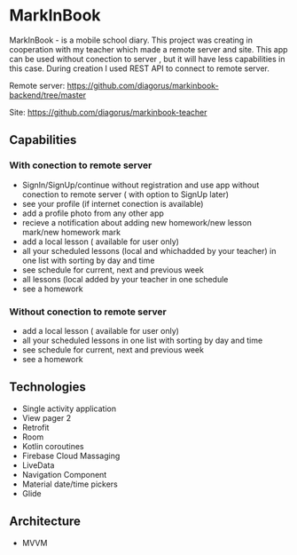 # MarkInBook

MarkInBook - is a mobile school diary.
This project was creating in cooperation with my teacher which made a remote server and site. This app can be used without conection to server , but it will have less
capabilities in this case. During creation I used REST API to connect to remote server.

Remote server:
https://github.com/diagorus/markinbook-backend/tree/master

Site: https://github.com/diagorus/markinbook-teacher


## Capabilities
 
 ### With conection to remote server
 - SignIn/SignUp/continue without registration and use app without conection to remote server ( with option to SignUp later)
 - see your profile (if internet conection is available)
 - add a profile photo from any other app
 - recieve a notification about adding new homework/new lesson mark/new homework mark
 - add a local lesson ( available for user only)
 - all your scheduled lessons (local and whichadded by your teacher) in one list with sorting by day and time
 - see schedule for current, next and previous week
 - all lessons (local added by your teacher in one schedule
 - see a homework
 
 ### Without conection to remote server

 - add a local lesson ( available for user only)
 - all your scheduled lessons in one list with sorting by day and time
 - see schedule for current, next and previous week
 - see a homework
 
## Technologies

 - Single activity аpplication
 - View pager 2
 - Retrofit
 - Room
 - Kotlin coroutines
 - Firebase Cloud Massaging
 - LiveData
 - Navigation Component
 - Material date/time pickers
 - Glide
 
 ## Architecture
 
 - MVVM
